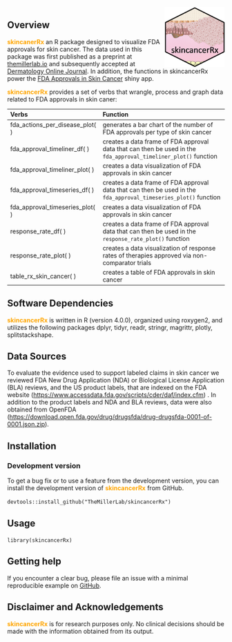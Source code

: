 <img src='data-raw/skincancerRx_bubble.png' align="right" height="139" />

<!-- badges: start -->
<!-- badges: end -->

## Overview  
<font color = 'orange' ><b>skincanerRx</b></font> an R package designed to visualize FDA approvals for skin cancer. The data used in this package was first published as a preprint at [themillerlab.io](https://www.themillerlab.io/publication/impact_of_an_evolving_regulatory_landscape_on_skin_cancer_drug_devlopment/) and subsequently accepted at [Dermatology Online Journal](https://escholarship.org/uc/item/9j53k98k). In addition, the functions in skincancerRx power the [FDA Approvals in Skin Cancer](https://themillerlab.shinyapps.io/fda_approvals_in_cutaneous_oncology/) shiny app. 

<font color = 'orange' ><b>skincancerRx</b></font> provides a set of verbs that wrangle, process and graph data related to FDA approvals in skin caner:  

  | Verbs | Function |
  | :-------- |    :-----   |
  |fda_actions_per_disease_plot( )  | generates a bar chart of the number of FDA approvals per type of skin cancer |
  |fda_approval_timeliner_df( ) | creates a data frame of FDA approval data that can then be used in the `fda_approval_timeliner_plot()` function |
  |fda_approval_timeliner_plot( ) | creates a data visualization of FDA approvals in skin cancer |
  |fda_approval_timeseries_df( ) | creates a data frame of FDA approval data that can then be used in the `fda_approval_timeseries_plot()` function |
  |fda_approval_timeseries_plot( ) | creates a data visualization of FDA approvals in skin cancer |
  |response_rate_df( ) | creates a data frame of FDA approval data that can then be used in the `response_rate_plot()` function |
  |response_rate_plot( ) | creates a data visualization of response rates of therapies approved via non-comparator trials |
  |table_rx_skin_cancer( ) | creates a table of FDA approvals in skin cancer |

## Software Dependencies
<font color = 'orange' ><b>skincancerRx</b></font> is written in R (version 4.0.0), organized using roxygen2, and utilizes the following packages dplyr, tidyr, readr, stringr, magrittr, plotly, splitstackshape.

## Data Sources  
To evaluate the evidence used to support labeled claims in skin cancer we reviewed FDA New Drug Application (NDA) or Biological License Application (BLA) reviews, and the US product labels, that are indexed on the FDA website (https://www.accessdata.fda.gov/scripts/cder/daf/index.cfm) . In addition to the product labels and NDA and BLA reviews, data were also obtained from OpenFDA (https://download.open.fda.gov/drug/drugsfda/drug-drugsfda-0001-of-0001.json.zip).

## Installation

### Development version

To get a bug fix or to use a feature from the development version, you can install 
the development version of <font color = 'orange' ><b>skincancerRx</b></font> from GitHub.

`devtools::install_github("TheMillerLab/skincancerRx")`


## Usage
`library(skincancerRx)`

## Getting help
If you encounter a clear bug, please file an issue with a minimal reproducible example on [GitHub](https://github.com/TheMillerLab/skincancerRx/issues).

## Disclaimer and Acknowledgements
<font color = 'orange' ><b>skincancerRx</b></font> is for research purposes only. No clinical decisions should be made with the information obtained from its output.
